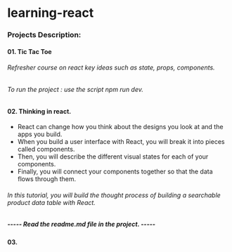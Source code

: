 # learning-react

### Projects Description:

#### 01. Tic Tac Toe

###### Refresher course on react key ideas such as state, props, components.

###### To run the project : use the script npm run dev.

#### 02. Thinking in react.

- React can change how you think about the designs you look at and the apps you build.
- When you build a user interface with React, you will break it into pieces called components.
- Then, you will describe the different visual states for each of your components.
- Finally, you will connect your components together so that the data flows through them.

###### In this tutorial, you will build the thought process of building a searchable product data table with React.

##### ----- Read the readme.md file in the project. -----

#### 03.
